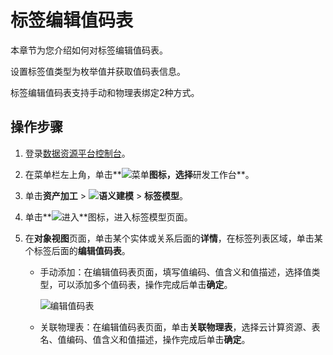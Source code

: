 # 标签编辑值码表

本章节为您介绍如何对标签编辑值码表。

设置标签值类型为枚举值并获取值码表信息。

标签编辑值码表支持手动和物理表绑定2种方式。

## 操作步骤

1.  登录[数据资源平台控制台](https://dataq.console.aliyun.com)。

2.  在菜单栏左上角，单击**![菜单](https://static-aliyun-doc.oss-accelerate.aliyuncs.com/assets/img/zh-CN/6504337061/p188771.png)**图标，选择**研发工作台**。

3.  单击**资产加工** \> **![语义建模](https://static-aliyun-doc.oss-accelerate.aliyuncs.com/assets/img/zh-CN/1290330161/p208848.png)** \> **标签模型**。

4.  单击**![进入](https://static-aliyun-doc.oss-accelerate.aliyuncs.com/assets/img/zh-CN/6504337061/p188815.png)**图标，进入标签模型页面。

5.  在**对象视图**页面，单击某个实体或关系后面的**详情**，在标签列表区域，单击某个标签后面的**编辑值码表**。

    -   手动添加：在编辑值码表页面，填写值编码、值含义和值描述，选择值类型，可以添加多个值码表，操作完成后单击**确定**。

        ![编辑值码表](https://static-aliyun-doc.oss-accelerate.aliyuncs.com/assets/img/zh-CN/4396160161/p213160.png)

    -   关联物理表：在编辑值码表页面，单击**关联物理表**，选择云计算资源、表名、值编码、值含义和值描述，操作完成后单击**确定**。

